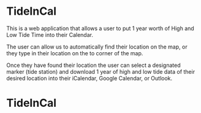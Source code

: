# TideInCal
This is a web application that allows a user to put 1 year
worth of High and Low Tide Time into their Calendar.

The user can allow us to automatically find their location
on the map, or they type in their location on the to
corner of the map.

Once they have found their location the user can select a
designated marker (tide station) and download 1 year of high
and low tide data of their desired location into their
iCalendar, Google Calendar, or Outlook.
# TideInCal
